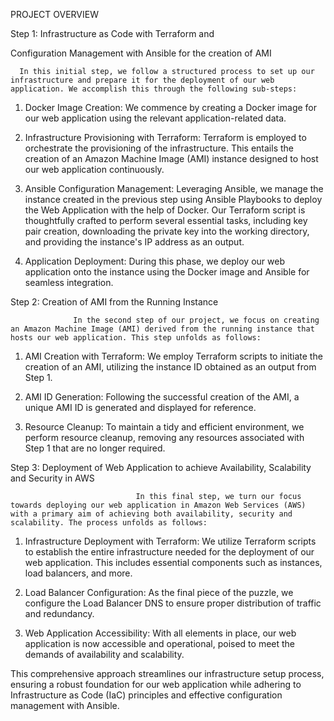 PROJECT OVERVIEW 

 

Step 1: Infrastructure as Code with Terraform and 

 Configuration Management with Ansible for the creation of AMI 

  

      In this initial step, we follow a structured process to set up our infrastructure and prepare it for the deployment of our web application. We accomplish this through the following sub-steps: 

  

1. Docker Image Creation: We commence by creating a Docker image for our web application using the relevant application-related data. 

  

2. Infrastructure Provisioning with Terraform: Terraform is employed to orchestrate the provisioning of the infrastructure. This entails the creation of an Amazon Machine Image (AMI) instance designed to host our web application continuously.  

  

3. Ansible Configuration Management: Leveraging Ansible, we manage the instance created in the previous step using Ansible Playbooks to deploy the Web Application with the help of Docker. Our Terraform script is thoughtfully crafted to perform several essential tasks, including key pair creation, downloading the private key into the working directory, and providing the instance's IP address as an output. 

  

4. Application Deployment: During this phase, we deploy our web application onto the instance using the Docker image and Ansible for seamless integration. 

 

 

 

 

 

Step 2: Creation of AMI from the Running Instance 

 

                  In the second step of our project, we focus on creating an Amazon Machine Image (AMI) derived from the running instance that hosts our web application. This step unfolds as follows: 

  

1. AMI Creation with Terraform: We employ Terraform scripts to initiate the creation of an AMI, utilizing the instance ID obtained as an output from Step 1. 

  

2. AMI ID Generation: Following the successful creation of the AMI, a unique AMI ID is generated and displayed for reference. 

  

3. Resource Cleanup: To maintain a tidy and efficient environment, we perform resource cleanup, removing any resources associated with Step 1 that are no longer required. 

  

 

 

 

 

 

 

 

 

 

 

 

 

 

 

 

Step 3: Deployment of Web Application to achieve Availability, Scalability and Security in AWS 

  

                                In this final step, we turn our focus towards deploying our web application in Amazon Web Services (AWS) with a primary aim of achieving both availability, security and scalability. The process unfolds as follows: 

  

1. Infrastructure Deployment with Terraform: We utilize Terraform scripts to establish the entire infrastructure needed for the deployment of our web application. This includes essential components such as instances, load balancers, and more. 

  

2. Load Balancer Configuration: As the final piece of the puzzle, we configure the Load Balancer DNS to ensure proper distribution of traffic and redundancy. 

  

3. Web Application Accessibility: With all elements in place, our web application is now accessible and operational, poised to meet the demands of availability and scalability. 

  

This comprehensive approach streamlines our infrastructure setup process, ensuring a robust foundation for our web application while adhering to Infrastructure as Code (IaC) principles and effective configuration management with Ansible. 
